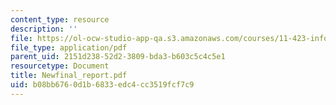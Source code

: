 ```yaml
---
content_type: resource
description: ''
file: https://ol-ocw-studio-app-qa.s3.amazonaws.com/courses/11-423-information-and-communication-technologies-in-community-development-spring-2004/b08bb6760d1b6833edc4cc3519fcf7c9_Newfinal_report.pdf
file_type: application/pdf
parent_uid: 2151d238-52d2-3809-bda3-b603c5c4c5e1
resourcetype: Document
title: Newfinal_report.pdf
uid: b08bb676-0d1b-6833-edc4-cc3519fcf7c9
---
```

